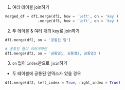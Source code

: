 1. 여러 테이블 join하기
```python
merged_df = df1.merge(df2, how = 'left', on = 'key')
			   .merge(df3, how = 'left', on = 'key')
```

2. 두 테이블 & 여러 개의 key로 join하기
```python
df1.merge(df2, on = '공통된 열')

# 공통된 열이 여러개라면
df1.merge(df2, on = '공통열1, 공통열2, 공통열3')
```

3. `on` 없이 `index`만으로 `join`하기
- 두 테이블에 공통된 인덱스가 있을 경우
```python
df1.merge(df2, left_index = True, right_index = True)
```
